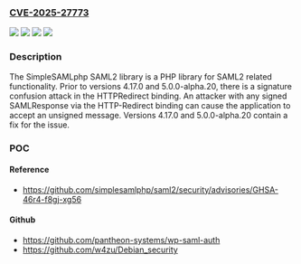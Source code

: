 ### [CVE-2025-27773](https://cve.mitre.org/cgi-bin/cvename.cgi?name=CVE-2025-27773)
![](https://img.shields.io/static/v1?label=Product&message=saml2&color=blue)
![](https://img.shields.io/static/v1?label=Version&message=%3C%204.17.0%20&color=brightgreen)
![](https://img.shields.io/static/v1?label=Version&message=%3E%3D%205.0.0-alpha.1%2C%20%3C%205.0.0-alpha.20%20&color=brightgreen)
![](https://img.shields.io/static/v1?label=Vulnerability&message=CWE-347%3A%20Improper%20Verification%20of%20Cryptographic%20Signature&color=brightgreen)

### Description

The SimpleSAMLphp SAML2 library is a PHP library for SAML2 related functionality. Prior to versions 4.17.0 and 5.0.0-alpha.20, there is a signature confusion attack in the HTTPRedirect binding. An attacker with any signed SAMLResponse via the HTTP-Redirect binding can cause the application to accept an unsigned message. Versions 4.17.0 and 5.0.0-alpha.20 contain a fix for the issue.

### POC

#### Reference
- https://github.com/simplesamlphp/saml2/security/advisories/GHSA-46r4-f8gj-xg56

#### Github
- https://github.com/pantheon-systems/wp-saml-auth
- https://github.com/w4zu/Debian_security


